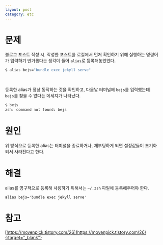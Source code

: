```yaml
---
layout: post
category: etc  
---
```


# 문제

블로그 포스트 작성 시, 작성한 포스트를 로컬에서 먼저 확인하기 위해 실행하는 명령어가 입력하기 번거롭다는 생각이 들어 `alias`로 등록해놓았었다.

```bash
$ alias bejs="bundle exec jekyll serve"
```

<br>

등록한 alias가 정상 동작하는 것을 확인하고, 다음날 터미널에 `bejs`를 입력했는데 `bejs`를 찾을 수 없다는 메세지가 나타났다.

```bash
$ bejs
zsh: command not found: bejs 
```

# 원인

위 방식으로 등록한 alias는 터미널을 종료하거나, 재부팅하게 되면 설정값들이 초기화되서 사라진다고 한다.

# 해결

alias를 영구적으로 등록해 사용하기 위해서는 `~/.zsh` 파일에 등록해주어야 한다.

```text
alias bejs='bundle exec jekyll serve'
```

# 참고

[https://movenpick.tistory.com/26](https://movenpick.tistory.com/26){:target="_blank"}